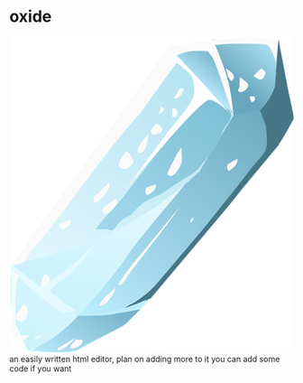 #  oxide
<img src = "logo.png"></img>
an easily written html editor, plan on adding more to it you can add some code if you want
